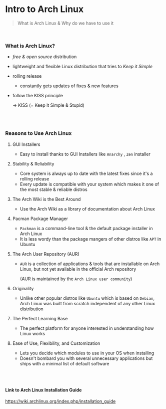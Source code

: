 # Intro to Arch Linux

> What is Arch Linux  & Why do we have to use it

<br/>




### What is Arch Linux?

- *free & open source* distribution 
- lightweight and flexible Linux distribution that tries to *Keep it Simple*

- rolling release

  - constantly gets updates of fixes & new features

- follow the KISS principle

    -> KISS (= Keep it Simple & Stupid)



<br/><br/>





### Reasons to Use Arch Linux



1. GUI Installers

   - Easy to install thanks to GUI Installers like `Anarchy` , `Zen` installer

   

2. Stability & Reliability

   - Core system is always up to date with the latest fixes since it's a rolling release
   - Every update is compatible with your system which makes it one of the most stable & reliable distros

   

3. The Arch Wiki is the Best Around

   - Use the Arch Wiki as a library of documentation about Arch Linux 

   

4. Pacman Package Manager

   - `Packman` is a command-line tool & the default package installer in Arch Linux
   - It is less wordy than the package mangers of other distros like `APT` in Ubuntu 

   

5. The Arch User Repository (AUR)

   - `AUR` is a collection of applications & tools that are installable on Arch Linux, but not yet available in the official Arch repository 

     (AUR is maintained by the `Arch Linux user community`) 

   

6. Originality

   - Unlike other popular distros like `Ubuntu` which is based on `Debian`, Arch Linux was built from scratch independent of any other Linux distribution

   

7. The Perfect Learning Base

   - The perfect platform for anyone interested in understanding how Linux works

   

8. Ease of Use, Flexibility, and Customization

   - Lets you decide which modules to use in your OS when installing
   - Doesn't bombard you with several unnecessary applications but ships with a minimal list of default software





<br/><br/>

#### Link to Arch Linux Installation Guide

https://wiki.archlinux.org/index.php/installation_guide

